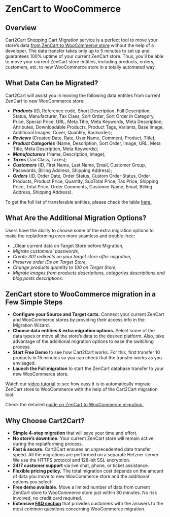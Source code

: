 # ZenCart to WooCommerce
## Overview
Cart2Cart Shopping Cart Migration service is a perfect tool to move your store’s data [from ZenCart to WooCommerce store](https://www.shopping-cart-migration.com/shopping-cart-migration-options/4913-zencart-to-woocommerce-migration?utm_source=github.com&utm_medium=referral&utm_term=zencart-woocommerce&utm_campaign=optimized-page) without the help of a developer. The data transfer takes only up to 5 minutes to set up and guarantees 100% uptime of your current ZenCart store. Thus, you’ll be able to move your current ZenCart store entities, including products, orders, customers, etc. to new WooCommerce store in a totally automated way.

## What Data Can be Migrated?
Cart2Cart will assist you in moving the following data entities from current ZenCart to new WooCommerce store:
* **_Products_** (ID, Reference code, Short Description, Full Description, Status, Manufacturer, Tax Class, Sort Order, Sort Order in Category, Price, Special Price, URL, Meta Title, Meta Keywords, Meta Description, Attributes, Downloadable Products, Product Tags, Variants, Base Image, Additional Images, Cover, Quantity, Backorder);
* **_Reviews_** (Created Date, Rate, User Name, Comment, Product, Title);
* **_Product Categories_** (Name, Description, Sort Order, Image, URL, Meta Title, Meta Description, Meta Keywords);
* **_Manufacturers_** (Name, Description, Image);
* **_Taxes_** (Tax Class, Taxes);
* **_Customers_** (ID, First Name, Last Name, Email, Customer Group, Passwords, Billing Address, Shipping Address);
* **_Orders_** (ID, Order Date, Order Status, Custom Order Status, Order Products, Product Price, Quantity, SubTotal Price, Tax Price, Shipping Price, Total Price, Order Comments, Customer Name, Email, Billing Address, Shipping Address).


To get the full list of transferable entities, please check the table [here.](https://www.shopping-cart-migration.com/shopping-cart-migration-options/4913-zencart-to-woocommerce-migration?utm_source=github.com&utm_medium=referral&utm_term=zencart-woocommerce&utm_campaign=optimized-page)

## What Are the Additional Migration Options?
Users have the ability to choose some of the extra migration options to make the replatforming even more seamless and trouble-free:
* _Clear current data on Target Store before Migration,
* _Migrate customers’ passwords,_
* _Create 301 redirects on your target store after migration,_
* _Preserve order IDs on Target Store,_
* _Change products quantity to 100 on Target Store,_
* _Migrate images from products descriptions, categories descriptions and blog posts descriptions._

## ZenCart store to WooCommerce migration in a Few Simple Steps
* **Configure your Source and Target carts.** Connect your current ZenCart and WooCommerce stores by providing their access info in the Migration Wizard.
* **Choose data entities & extra migration options.** Select some of the data types or move all the store’s data to the desired platform. Also, take advantage of the additional migration options to ease the switching process.
* **Start Free Demo** to see how Cart2Cart works. For this, first transfer 10 products in 15 minutes so you can check that the transfer works as you envisaged.
* **Launch the Full migration** to start the ZenCart database transfer to your new WooCommerce store.



Watch our [video tutorial](https://youtu.be/DB_XQS2OaAQ?utm_source=github.com&utm_medium=referral&utm_term=zencart-woocommerce&utm_campaign=optimized-page) to see how easy it is to automatically migrate ZenCart store to WooCommerce with the help of the Cart2Cart migration tool.


Check the detailed [guide on ZenCart to WooCommerce migration.](https://www.shopping-cart-migration.com/migration-guides/complete-zencart-to-woocommerce-migration-checklist?utm_source=github.com&utm_medium=referral&utm_term=zencart-woocommerce&utm_campaign=optimized-page) 


## Why Choose Cart2Cart?
* **Simple 4-step migration** that will save your time and effort.
* **No store’s downtime.** Your current ZenCart store will remain active during the replatforming process.
* **Fast & secure.** Cart2Cart ensures an unprecedented data transfer speed. All the migrations are performed on a separate Hetzner server. We use the HTTPS protocol and 128-bit SSL encryption.
* **24/7 customer support** via live chat, phone, or ticket assistance.
* **Flexible pricing policy.** The total migration cost depends on the amount of data you move to new WooCommerce store and the additional options you select.
* **Free demo available.** Move a limited number of data from current ZenCart store to WooCommerce store just within 30 minutes. No risk involved, no credit card required.
* **Extensive [FAQ section](https://www.shopping-cart-migration.com/faq/45-woocommerce?utm_source=github.com&utm_medium=referral&utm_term=zencart-woocommerce&utm_campaign=optimized-page)** that provides customers with the answers to the most common questions concerning WooCommerce migration.
